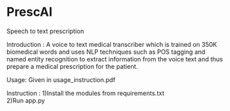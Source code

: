 # PrescAI
Speech to text prescription

Introduction : A voice to text medical transcriber which is trained on 350K biomedical words and uses NLP techniques such as POS tagging and named entity recognition to extract information from the voice text and thus prepare a medical prescription for the patient.

Usage: Given in usage_instruction.pdf

Instruction : 1)Install the modules from requirements.txt	
	      2)Run app.py
